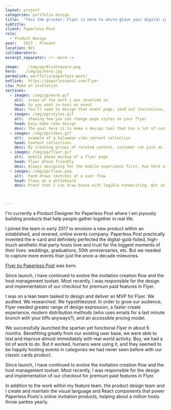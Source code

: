 ```yaml
---
layout: project
categories: portfolio design
title:  "Toss the printer: Flyer is here to white-glove your digital invitations"
subtitle:
client: Paperless Post
role:
  - Product Design
year:   2017 - Present
location: NYC
collaborators:
excerpt_separator: <!--more-->

image:    /img/pp/blushsquare.png
hero:    /img/pp/hero.jpg
permalink: portfolio/paperless-post/
extlink:  https://paperlesspost.com/flyer
cta: Make an invitation
sections:
  - images: /img/pp/work.gif
    alt:  areas of the work i was involved in
    head: So you want to host an event
    desc: You'll need to design that event page, send out invitations, and you'll need some invite tracking and follow-up tools. We'll try to make this as easy as possible. After all, you've got a party to throw.
  - images: /img/pp/styles.gif
    alt:  showing how you can change page styles on your flyer
    head: Easy-bake cake design
    desc: The goal here is to make a design tool that has a lot of customization power but very little cognitive load on the customer. One of my favorite challenges.
  - images: /img/pp/vibes.gif
    alt:  example of a haloween vibe content collection
    head: Content collections
    desc: By creating groups of related content, customer can pick an image that is closely related to the example they picked. You know like maybe a pumpkin instead of a ghoul.
  - images: /img/pp/flyer.gif
    alt:  mobile phone mockup of a flyer page
    head: Flyer phone friendly
    desc: Always designing for the mobile experience first, has held us accountable for a future where we can reach people where they are - on their phone and not their email inbox.
  - images: /img/pp/flows.png
    alt:  hand drawn sketches of a user flow
    head: Flows on a whiteboard
    desc: Proof that I can draw boxes with legible handwriting. But in all seriousness, many times we returned to the drawing board to check that we understood the customer needs. From creating your event page, finding and setting the correct RSVP button options, inviting guests, managing guests, oh yeah, and hosting a party. Hopefully we made it easier and more fun.



---
```

I'm currently a Product Designer for Paperless Post where I am joyously building products that help people gather together in real life.

I joined the team in early 2017 to envision a new product within an established, and revered, online events company. Paperless Post practically invented the e-card and definitely perfected the digital-gold-foiled, high-touch aesthetic that party hosts love and trust for the biggest moments of their lives: weddings, graduations, 50th anniversaries, etc. But we needed to capture more events than just the once-a-decade milesones.

[Flyer by Paperless Post](https://paperlesspost.com/flyer/) was born.

Since launch, I have continued to evolve the invitation creation flow and the host management toolset. Most recently, I was responsible for the design and implementation of our checkout for premium paid features in Flyer.

<!--more-->



I was on a lean team tasked to design and deliver an MVP for Flyer. We audited. We researched. We hypothtesized. In order to grow our audience, Flyer needed greater range of design expression, a faster create experience, modern distribution methods (who uses emails for a last minute brunch with your bffs anyways?), and an accessible pricing model.

We successfully launched the spartan yet functional *Flyer* in about 6 months. Benefitting greatly from our existing user base, we were able to test and improve almost immediately with real world activity. Boy, we had a lot of work to do. But it worked, humans were using it, and they seemed to be happily hosting events in categories we had never seen before with our classic cards product.

Since launch, I have continued to evolve the invitation creation flow and the host management toolset. Most recently, I was responsible for the design and implementation of our checkout for premium paid features in Flyer.

In addition to the work within my feature team, the product design team and I create and maintain the visual language and React components that power Paperless Posts's online invitation products, helping about a million hosts throw parties yearly.

